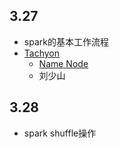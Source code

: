 ## 3.27
- spark的基本工作流程
- [Tachyon](http://www.csdn.net/article/2015-06-25/2825056) 
  - [Name Node](https://zhidao.baidu.com/question/436982218.html)
  - 刘少山
## 3.28
  - spark shuffle操作
